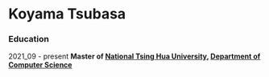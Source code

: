 # Koyama Tsubasa
### Education
2021_09 - present **Master of [National Tsing Hua University](https://www.nthu.edu.tw/), [Department of Computer Science](https://dcs.site.nthu.edu.tw/)**
